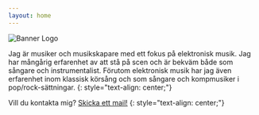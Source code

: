 ```yaml
---
layout: home
---
```

![Banner Logo](/assets/Logo_Fisk_Banner.png/)

Jag är musiker och musikskapare med ett fokus på elektronisk musik. Jag har mångårig erfarenhet av att stå på scen och är bekväm både som sångare och instrumentalist. Förutom elektronisk musik har jag även erfarenhet inom klassisk körsång och som sångare och kompmusiker i pop/rock-sättningar.
{: style="text-align: center;"}

Vill du kontakta mig? <a href="mailto:{{ site.email }}">Skicka ett mail!</a>
{: style="text-align: center;"}